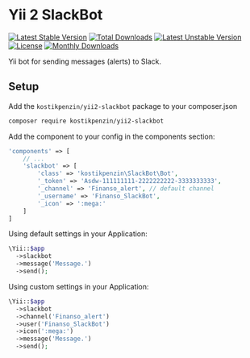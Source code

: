 # Yii 2 SlackBot

[![Latest Stable Version](https://poser.pugx.org/kostikpenzin/yii2-slackbot/v/stable)](https://packagist.org/packages/kostikpenzin/yii2-slackbot)
[![Total Downloads](https://poser.pugx.org/kostikpenzin/yii2-slackbot/downloads)](https://packagist.org/packages/kostikpenzin/yii2-slackbot)
[![Latest Unstable Version](https://poser.pugx.org/kostikpenzin/yii2-slackbot/v/unstable)](https://packagist.org/packages/kostikpenzin/yii2-slackbot)
[![License](https://poser.pugx.org/kostikpenzin/yii2-slackbot/license)](https://packagist.org/packages/kostikpenzin/yii2-slackbot)
[![Monthly Downloads](https://poser.pugx.org/kostikpenzin/yii2-slackbot/d/monthly)](https://packagist.org/packages/kostikpenzin/yii2-slackbot)

Yii bot for sending messages (alerts) to Slack.

## Setup

Add the `kostikpenzin/yii2-slackbot` package to your composer.json

```sh
composer require kostikpenzin/yii2-slackbot
```

Add the component to your config in the components section:

```php
'components' => [
    // ...
    'slackbot' => [
        'class' => 'kostikpenzin\SlackBot\Bot',
        '_token' => 'Asdw-111111111-2222222222-3333333333',
        '_channel' => 'Finanso_alert', // default channel
        '_username' => 'Finanso_SlackBot',
        '_icon' => ':mega:'
    ]
]
```

Using default settings in your Application:

```php
\Yii::$app
  ->slackbot
  ->message('Message.')
  ->send();
```

Using custom settings in your Application:

```php
\Yii::$app
  ->slackbot
  ->channel('Finanso_alert')
  ->user('Finanso_SlackBot')
  ->icon(':mega:')
  ->message('Message.')
  ->send();
```


